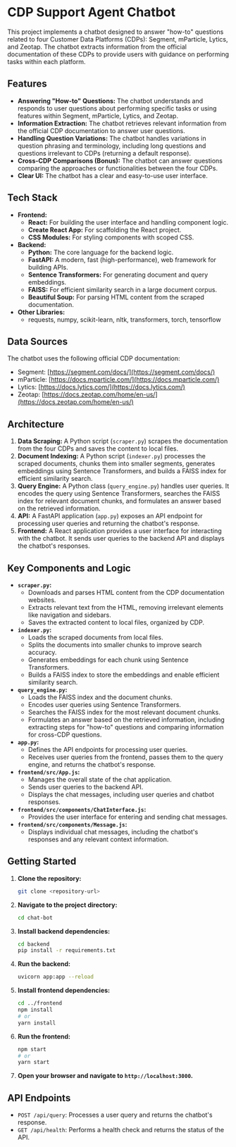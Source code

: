 # CDP Support Agent Chatbot

This project implements a chatbot designed to answer "how-to" questions related to four Customer Data Platforms (CDPs): Segment, mParticle, Lytics, and Zeotap. The chatbot extracts information from the official documentation of these CDPs to provide users with guidance on performing tasks within each platform.

## Features

*   **Answering "How-to" Questions:** The chatbot understands and responds to user questions about performing specific tasks or using features within Segment, mParticle, Lytics, and Zeotap.
*   **Information Extraction:** The chatbot retrieves relevant information from the official CDP documentation to answer user questions.
*   **Handling Question Variations:** The chatbot handles variations in question phrasing and terminology, including long questions and questions irrelevant to CDPs (returning a default response).
*   **Cross-CDP Comparisons (Bonus):** The chatbot can answer questions comparing the approaches or functionalities between the four CDPs.
*   **Clear UI:** The chatbot has a clear and easy-to-use user interface.

## Tech Stack

*   **Frontend:**
    *   **React:** For building the user interface and handling component logic.
    *   **Create React App:**  For scaffolding the React project.
    *   **CSS Modules:** For styling components with scoped CSS.
*   **Backend:**
    *   **Python:** The core language for the backend logic.
    *   **FastAPI:**  A modern, fast (high-performance), web framework for building APIs.
    *   **Sentence Transformers:** For generating document and query embeddings.
    *   **FAISS:** For efficient similarity search in a large document corpus.
    *   **Beautiful Soup:** For parsing HTML content from the scraped documentation.
*   **Other Libraries:**
    *   requests, numpy, scikit-learn, nltk, transformers, torch, tensorflow

## Data Sources

The chatbot uses the following official CDP documentation:

*   Segment: [https://segment.com/docs/](https://segment.com/docs/)
*   mParticle: [https://docs.mparticle.com/](https://docs.mparticle.com/)
*   Lytics: [https://docs.lytics.com/](https://docs.lytics.com/)
*   Zeotap: [https://docs.zeotap.com/home/en-us/](https://docs.zeotap.com/home/en-us/)

## Architecture

1.  **Data Scraping:** A Python script (`scraper.py`) scrapes the documentation from the four CDPs and saves the content to local files.
2.  **Document Indexing:** A Python script (`indexer.py`) processes the scraped documents, chunks them into smaller segments, generates embeddings using Sentence Transformers, and builds a FAISS index for efficient similarity search.
3.  **Query Engine:** A Python class (`query_engine.py`) handles user queries. It encodes the query using Sentence Transformers, searches the FAISS index for relevant document chunks, and formulates an answer based on the retrieved information.
4.  **API:** A FastAPI application (`app.py`) exposes an API endpoint for processing user queries and returning the chatbot's response.
5.  **Frontend:** A React application provides a user interface for interacting with the chatbot. It sends user queries to the backend API and displays the chatbot's responses.

## Key Components and Logic

*   **`scraper.py`:**
    *   Downloads and parses HTML content from the CDP documentation websites.
    *   Extracts relevant text from the HTML, removing irrelevant elements like navigation and sidebars.
    *   Saves the extracted content to local files, organized by CDP.
*   **`indexer.py`:**
    *   Loads the scraped documents from local files.
    *   Splits the documents into smaller chunks to improve search accuracy.
    *   Generates embeddings for each chunk using Sentence Transformers.
    *   Builds a FAISS index to store the embeddings and enable efficient similarity search.
*   **`query_engine.py`:**
    *   Loads the FAISS index and the document chunks.
    *   Encodes user queries using Sentence Transformers.
    *   Searches the FAISS index for the most relevant document chunks.
    *   Formulates an answer based on the retrieved information, including extracting steps for "how-to" questions and comparing information for cross-CDP questions.
*   **`app.py`:**
    *   Defines the API endpoints for processing user queries.
    *   Receives user queries from the frontend, passes them to the query engine, and returns the chatbot's response.
*   **`frontend/src/App.js`:**
    *   Manages the overall state of the chat application.
    *   Sends user queries to the backend API.
    *   Displays the chat messages, including user queries and chatbot responses.
*   **`frontend/src/components/ChatInterface.js`:**
    *   Provides the user interface for entering and sending chat messages.
*   **`frontend/src/components/Message.js`:**
    *   Displays individual chat messages, including the chatbot's responses and any relevant context information.

## Getting Started

1.  **Clone the repository:**

    ```bash
    git clone <repository-url>
    ```

2.  **Navigate to the project directory:**

    ```bash
    cd chat-bot
    ```

3.  **Install backend dependencies:**

    ```bash
    cd backend
    pip install -r requirements.txt
    ```

4.  **Run the backend:**

    ```bash
    uvicorn app:app --reload
    ```

5.  **Install frontend dependencies:**

    ```bash
    cd ../frontend
    npm install
    # or
    yarn install
    ```

6.  **Run the frontend:**

    ```bash
    npm start
    # or
    yarn start
    ```

7.  **Open your browser and navigate to `http://localhost:3000`.**

## API Endpoints

*   `POST /api/query`: Processes a user query and returns the chatbot's response.
*   `GET /api/health`: Performs a health check and returns the status of the API.

